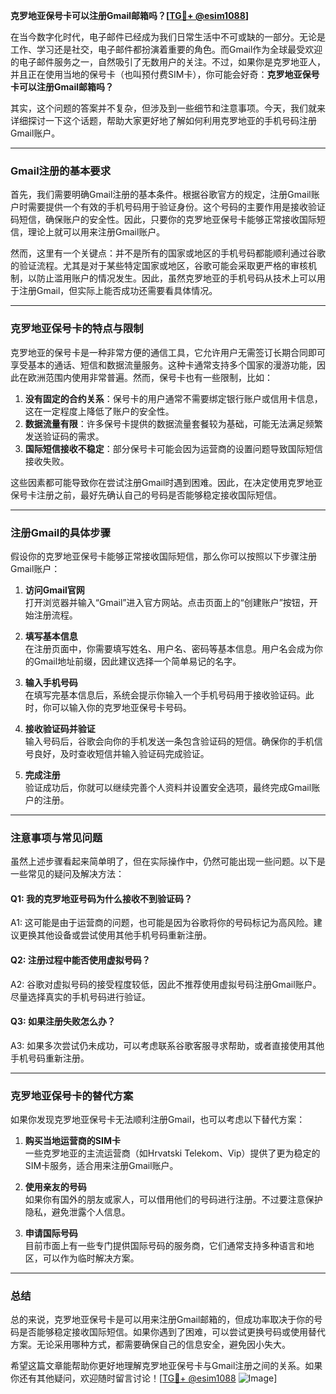 **克罗地亚保号卡可以注册Gmail邮箱吗？[[TG💪+ @esim1088](https://t.me/s/esim1088)]**

在当今数字化时代，电子邮件已经成为我们日常生活中不可或缺的一部分。无论是工作、学习还是社交，电子邮件都扮演着重要的角色。而Gmail作为全球最受欢迎的电子邮件服务之一，自然吸引了无数用户的关注。不过，如果你是克罗地亚人，并且正在使用当地的保号卡（也叫预付费SIM卡），你可能会好奇：**克罗地亚保号卡可以注册Gmail邮箱吗？**

其实，这个问题的答案并不复杂，但涉及到一些细节和注意事项。今天，我们就来详细探讨一下这个话题，帮助大家更好地了解如何利用克罗地亚的手机号码注册Gmail账户。

---

### Gmail注册的基本要求

首先，我们需要明确Gmail注册的基本条件。根据谷歌官方的规定，注册Gmail账户时需要提供一个有效的手机号码用于验证身份。这个号码的主要作用是接收验证码短信，确保账户的安全性。因此，只要你的克罗地亚保号卡能够正常接收国际短信，理论上就可以用来注册Gmail账户。

然而，这里有一个关键点：并不是所有的国家或地区的手机号码都能顺利通过谷歌的验证流程。尤其是对于某些特定国家或地区，谷歌可能会采取更严格的审核机制，以防止滥用账户的情况发生。因此，虽然克罗地亚的手机号码从技术上可以用于注册Gmail，但实际上能否成功还需要看具体情况。

---

### 克罗地亚保号卡的特点与限制

克罗地亚的保号卡是一种非常方便的通信工具，它允许用户无需签订长期合同即可享受基本的通话、短信和数据流量服务。这种卡通常支持多个国家的漫游功能，因此在欧洲范围内使用非常普遍。然而，保号卡也有一些限制，比如：

1. **没有固定的合约关系**：保号卡的用户通常不需要绑定银行账户或信用卡信息，这在一定程度上降低了账户的安全性。
2. **数据流量有限**：许多保号卡提供的数据流量套餐较为基础，可能无法满足频繁发送验证码的需求。
3. **国际短信接收不稳定**：部分保号卡可能会因为运营商的设置问题导致国际短信接收失败。

这些因素都可能导致你在尝试注册Gmail时遇到困难。因此，在决定使用克罗地亚保号卡注册之前，最好先确认自己的号码是否能够稳定接收国际短信。

---

### 注册Gmail的具体步骤

假设你的克罗地亚保号卡能够正常接收国际短信，那么你可以按照以下步骤注册Gmail账户：

1. **访问Gmail官网**  
   打开浏览器并输入“Gmail”进入官方网站。点击页面上的“创建账户”按钮，开始注册流程。

2. **填写基本信息**  
   在注册页面中，你需要填写姓名、用户名、密码等基本信息。用户名会成为你的Gmail地址前缀，因此建议选择一个简单易记的名字。

3. **输入手机号码**  
   在填写完基本信息后，系统会提示你输入一个手机号码用于接收验证码。此时，你可以输入你的克罗地亚保号卡号码。

4. **接收验证码并验证**  
   输入号码后，谷歌会向你的手机发送一条包含验证码的短信。确保你的手机信号良好，及时查收短信并输入验证码完成验证。

5. **完成注册**  
   验证成功后，你就可以继续完善个人资料并设置安全选项，最终完成Gmail账户的注册。

---

### 注意事项与常见问题

虽然上述步骤看起来简单明了，但在实际操作中，仍然可能出现一些问题。以下是一些常见的疑问及解决方法：

#### Q1: 我的克罗地亚号码为什么接收不到验证码？
A1: 这可能是由于运营商的问题，也可能是因为谷歌将你的号码标记为高风险。建议更换其他设备或尝试使用其他手机号码重新注册。

#### Q2: 注册过程中能否使用虚拟号码？
A2: 谷歌对虚拟号码的接受程度较低，因此不推荐使用虚拟号码注册Gmail账户。尽量选择真实的手机号码进行验证。

#### Q3: 如果注册失败怎么办？
A3: 如果多次尝试仍未成功，可以考虑联系谷歌客服寻求帮助，或者直接使用其他手机号码重新注册。

---

### 克罗地亚保号卡的替代方案

如果你发现克罗地亚保号卡无法顺利注册Gmail，也可以考虑以下替代方案：

1. **购买当地运营商的SIM卡**  
   一些克罗地亚的主流运营商（如Hrvatski Telekom、Vip）提供了更为稳定的SIM卡服务，适合用来注册Gmail账户。

2. **使用亲友的号码**  
   如果你有国外的朋友或家人，可以借用他们的号码进行注册。不过要注意保护隐私，避免泄露个人信息。

3. **申请国际号码**  
   目前市面上有一些专门提供国际号码的服务商，它们通常支持多种语言和地区，可以作为临时解决方案。

---

### 总结

总的来说，克罗地亚保号卡是可以用来注册Gmail邮箱的，但成功率取决于你的号码是否能够稳定接收国际短信。如果你遇到了困难，可以尝试更换号码或使用替代方案。无论采用哪种方式，都需要确保自己的信息安全，避免因小失大。

希望这篇文章能帮助你更好地理解克罗地亚保号卡与Gmail注册之间的关系。如果你还有其他疑问，欢迎随时留言讨论！[[TG💪+ @esim1088](https://t.me/s/esim1088) ![Image](https://i.postimg.cc/4NQfJmqS/Snipaste-2025-05-13-00-14-12.png)]